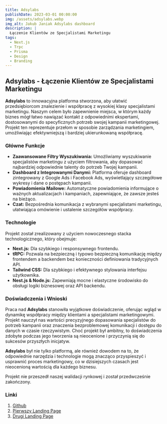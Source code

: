 ```yaml
---
title: Adsylabs
publishDate: 2023-03-01 00:00:00
img: /assets/adsylabs.webp
img_alt: Jakub Janiak Adsylabs dashboard
description: |
  Łączenie Klientów ze Specjalistami Marketingu
tags:
  - Next.js
  - Trpc
  - Prisma
  - Design
  - Branding
---
```


## Adsylabs - Łączenie Klientów ze Specjalistami Marketingu

**Adsylabs** to innowacyjna platforma stworzona, aby ułatwić przedsiębiorcom znalezienie i współpracę z wysokiej klasy specjalistami marketingu. Naszym celem było zapewnienie miejsca, w którym każdy biznes mógł łatwo nawiązać kontakt z odpowiednimi ekspertami, dostosowanymi do specyficznych potrzeb swojej kampanii marketingowej. Projekt ten reprezentuje przełom w sposobie zarządzania marketingiem, umożliwiając efektywniejszą i bardziej ukierunkowaną współpracę.

### Główne Funkcje

- **Zaawansowane Filtry Wyszukiwania:** Umożliwiamy wyszukiwanie specjalistów marketingu z użyciem filtrowania, aby dopasować najbardziej odpowiednie talenty do potrzeb Twojej kampanii.
- **Dashboard z Integrowanymi Danymi:** Platforma oferuje dashboard zintegrowany z Google Ads i Facebook Ads, wyświetlający szczegółowe wykresy i dane o postępach kampanii.
- **Powiadomienia Mailowe:** Automatyczne powiadomienia informujące o ważnych aktualizacjach i kampaniach, zapewniające, że zawsze jesteś na bieżąco.
- **Czat:** Bezpośrednia komunikacja z wybranymi specjalistami marketingu, ułatwiająca omówienie i ustalenie szczegółów współpracy.

### Technologie

Projekt został zrealizowany z użyciem nowoczesnego stacka technologicznego, który obejmuje:

- **Next.js:** Dla szybkiego i responsywnego frontendu.
- **tRPC:** Pozwala na bezpieczną i typowo bezpieczną komunikację między frontendem a backendem bez konieczności definiowania tradycyjnych API.
- **Tailwind CSS:** Dla szybkiego i efektywnego stylowania interfejsu użytkownika.
- **Nest.js & Node.js:** Zapewniają mocne i elastyczne środowisko do obsługi logiki biznesowej oraz API backendu.

### Doświadczenia i Wnioski

Praca nad **Adsylabs** stanowiła wyjątkowe doświadczenie, oferując wgląd w dynamikę współpracy między klientami a specjalistami marketingowymi. Projekt nauczył nas wartości precyzyjnego dopasowania specjalistów do potrzeb kampanii oraz znaczenia bezproblemowej komunikacji i dostępu do danych w czasie rzeczywistym. Choć projekt był ambitny, to doświadczenia zdobyte podczas jego tworzenia są nieocenione i przyczynią się do sukcesów przyszłych inicjatyw.

**Adsylabs** był nie tylko platformą, ale również dowodem na to, że odpowiednie narzędzia i technologie mogą znacząco przyspieszyć i usprawnić proces marketingowy, co w dzisiejszych czasach jest nieocenioną wartością dla każdego biznesu.

Projekt nie przeszedł naszej walidacji rynkowej i został przedwcześnie zakończony.

### Linki

1. [Github](https://github.com/balickim/adsylabs)
2. [Pierwszy Landing Page](https://adsylabs-7zojz7e00-balickim.vercel.app/)
3. [Drugi Landing Page](https://adsylabs-f12lqults-balickim.vercel.app/)

